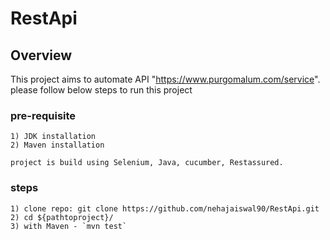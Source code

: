# RestApi

## Overview
This project aims to automate API "https://www.purgomalum.com/service". please follow below steps to run this project


### pre-requisite
    1) JDK installation
    2) Maven installation

    project is build using Selenium, Java, cucumber, Restassured.

### steps
    1) clone repo: git clone https://github.com/nehajaiswal90/RestApi.git
    2) cd ${pathtoproject}/
    3) with Maven - `mvn test`



